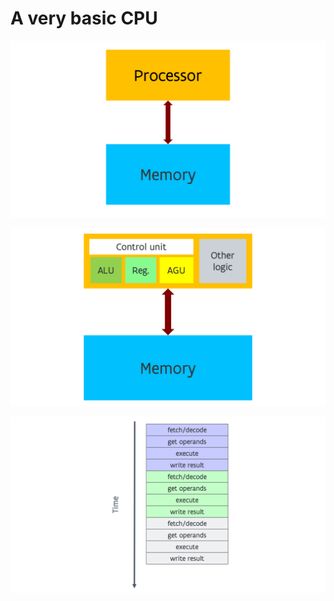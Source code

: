 # A very basic CPU


![The basic CPU](../img/C02_S02_01_Simple_proc.png)


![Inside the basic CPU](../img/C02_S02_02_Simple_proc_exploded.png)



![Instruction execution](../img/C02_S02_03_Execution.png)

